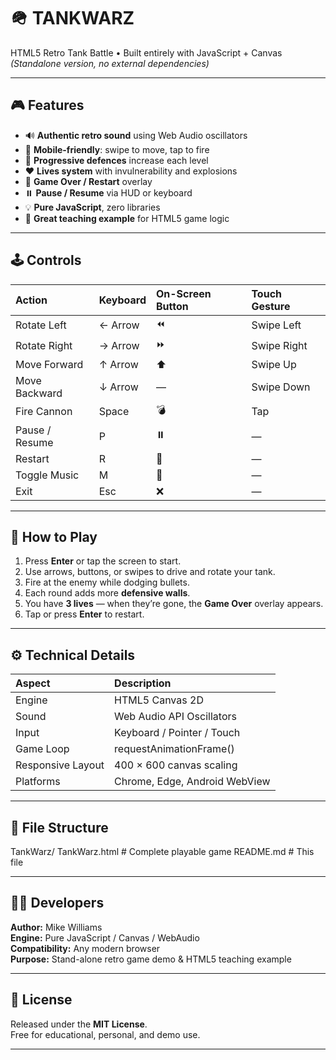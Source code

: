 # 🪖 **TANKWARZ**
HTML5 Retro Tank Battle • Built entirely with JavaScript + Canvas  
*(Standalone version, no external dependencies)*

---

## 🎮 Features
- 🔊 **Authentic retro sound** using Web Audio oscillators  
- 📱 **Mobile-friendly**: swipe to move, tap to fire  
- 🧱 **Progressive defences** increase each level  
- ❤️ **Lives system** with invulnerability and explosions  
- 🔄 **Game Over / Restart** overlay  
- ⏸️ **Pause / Resume** via HUD or keyboard  
- 💡 **Pure JavaScript**, zero libraries  
- 🧩 **Great teaching example** for HTML5 game logic

---

## 🕹️ Controls

| Action | Keyboard | On-Screen Button | Touch Gesture |
|:--|:--|:--|:--|
| Rotate Left | ← Arrow | ⏪ | Swipe Left |
| Rotate Right | → Arrow | ⏩ | Swipe Right |
| Move Forward | ↑ Arrow | ⬆️ | Swipe Up |
| Move Backward | ↓ Arrow | — | Swipe Down |
| Fire Cannon | Space | 💣 | Tap |
| Pause / Resume | P | ⏸️ | — |
| Restart | R | 🔄 | — |
| Toggle Music | M | 🎵 | — |
| Exit | Esc | ❌ | — |

---

## 🧠 How to Play
1. Press **Enter** or tap the screen to start.  
2. Use arrows, buttons, or swipes to drive and rotate your tank.  
3. Fire at the enemy while dodging bullets.  
4. Each round adds more **defensive walls**.  
5. You have **3 lives** — when they’re gone, the **Game Over** overlay appears.  
6. Tap or press **Enter** to restart.

---

## ⚙️ Technical Details
| Aspect | Description |
|:--|:--|
| Engine | HTML5 Canvas 2D |
| Sound | Web Audio API Oscillators |
| Input | Keyboard / Pointer / Touch |
| Game Loop | requestAnimationFrame() |
| Responsive Layout | 400 × 600 canvas scaling |
| Platforms | Chrome, Edge, Android WebView |

---

## 📂 File Structure
TankWarz/
TankWarz.html # Complete playable game
README.md # This file

---

## 🧑‍💻 Developers
**Author:** Mike Williams  
**Engine:** Pure JavaScript / Canvas / WebAudio  
**Compatibility:** Any modern browser  
**Purpose:** Stand-alone retro game demo & HTML5 teaching example  

---

## 🪪 License
Released under the **MIT License**.  
Free for educational, personal, and demo use.  

---
